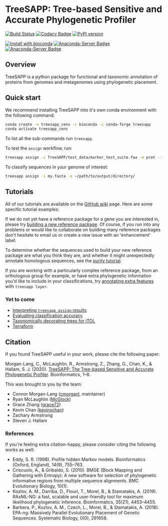 # TreeSAPP: Tree-based Sensitive and Accurate Phylogenetic Profiler

[![Build Status](https://travis-ci.org/hallamlab/TreeSAPP.svg?branch=master)](https://travis-ci.org/hallamlab/TreeSAPP)
[![Codacy Badge](https://api.codacy.com/project/badge/Grade/b1937000c13040e8bba62f46e954796e)](https://www.codacy.com/gh/hallamlab/TreeSAPP?utm_source=github.com&amp;utm_medium=referral&amp;utm_content=hallamlab/TreeSAPP&amp;utm_campaign=Badge_Grade)
[![PyPI version](https://badge.fury.io/py/treesapp.svg)](https://badge.fury.io/py/treesapp)

[![install with bioconda](https://img.shields.io/badge/install%20with-bioconda-brightgreen.svg?style=flat)](http://bioconda.github.io/recipes/treesapp/README.html)
[![Anaconda-Server Badge](https://anaconda.org/bioconda/treesapp/badges/platforms.svg)](https://anaconda.org/bioconda/treesapp)
[![Anaconda-Server Badge](https://anaconda.org/bioconda/treesapp/badges/version.svg)](https://anaconda.org/bioconda/treesapp)

## Overview

TreeSAPP is a python package for functional and taxonomic annotation of proteins
 from genomes and metagenomes using phylogenetic placement.

## Quick start

We recommend installing TreeSAPP into it's own conda environment with the following command:

```bash
conda create -n treesapp_cenv -c bioconda -c conda-forge treesapp
conda activate treesapp_cenv
```

To list all the sub-commands run `treesapp`.

To test the `assign` workflow, run:
```bash
treesapp assign -i TreeSAPP/test_data/marker_test_suite.faa -m prot --trim_align -o assign_test -t M0701,M0702,M0705
```

To classify sequences in your genome of interest:
```bash
treesapp assign -i my.fasta -o ~/path/to/output/directory/
```

## Tutorials

All of our tutorials are available on the [GitHub wiki](https://github.com/hallamlab/TreeSAPP/wiki) page.
Here are some specific tutorial examples:

If we do not yet have a reference package for a gene you are interested in,
please try [building a new reference package](https://github.com/hallamlab/TreeSAPP/wiki/Building-reference-packages-with-TreeSAPP).
Of course, if you run into any problems or would like to collaborate on building many reference packages
don't hesitate to email us or create a new issue with an 'enhancement' label.

To determine whether the sequences used to build your new reference package are what you think they are,
 and whether it might unexpectedly annotate homologous sequences,
 see the [purity tutorial](https://github.com/hallamlab/TreeSAPP/wiki/Testing-the-functional-purity-of-reference-packages).

If you are working with a particularly complex reference package, from an orthologous group for example, or have extra
 phylogenetic information you'd like to include in your classifications,
 try [annotating extra features](https://github.com/hallamlab/TreeSAPP/wiki/Layering-annotations-onto-classifications) with `treesapp layer`.

### Yet to come
-   [Interpreting `treesapp assign` results]()
-   [Evaluating classification accuracy]()
-   [Taxonomically decorating trees for iTOL]()
-   [Terraform](https://github.com/hallamlab/TreeSAPP/wiki/Running-TreeSAPP-on-Google-Cloud-Platform)

## Citation

If you found TreeSAPP useful in your work, please cite the following paper:

Morgan-Lang, C., McLaughlin, R., Armstrong, Z., Zhang, G., Chan, K., & Hallam, S. J. (2020). 
[TreeSAPP: The Tree-based Sensitive and Accurate Phylogenetic Profiler](https://doi.org/10.1093/bioinformatics/btaa588). 
Bioinformatics, 1–8.

This was brought to you by the team:

* Connor Morgan-Lang ([cmorganl](https://github.com/cmorganl), maintainer)
* Ryan McLaughlin ([McGlock](https://github.com/McGlock))
* Grace Zhang ([grace72](https://github.com/gracez72))
* Kevin Chan ([kevinxchan](https://github.com/kevinxchan))
* Zachary Armstrong
* Steven J. Hallam

### References

If you're feeling extra citation-happy, please consider citing the following works as well:

  - Eddy, S. R. (1998). Profile hidden Markov models. Bioinformatics (Oxford, England), 14(9), 755–763.
  - Criscuolo, A., & Gribaldo, S. (2010). BMGE (Block Mapping and Gathering with Entropy): A new software for selection of phylogenetic informative regions from multiple sequence alignments. BMC Evolutionary Biology, 10(1).
  - Kozlov, A. M., Darriba, D., Flouri, T., Morel, B., & Stamatakis, A. (2019). RAxML-NG: a fast, scalable and user-friendly tool for maximum likelihood phylogenetic inference. Bioinformatics, 35(21), 4453–4455.
  - Barbera, P., Kozlov, A. M., Czech, L., Morel, B., & Stamatakis, A. (2018). EPA-ng: Massively Parallel Evolutionary Placement of Genetic Sequences. Systematic Biology, 0(0), 291658.
